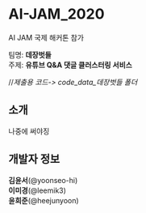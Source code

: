# AI-JAM_2020
AI JAM 국제 해커톤 참가   

팀명: **데장벗들**   
주제: **유튜브 Q&A 댓글 클러스터링 서비스**   

//*제출용 코드-> code_data_데장벗들 폴더*   

## 소개   
나중에 써야징

## 개발자 정보
**김윤서**(@yoonseo-hi)   
**이미경**(@leemik3)   
**윤희준**(@heejunyoon)
